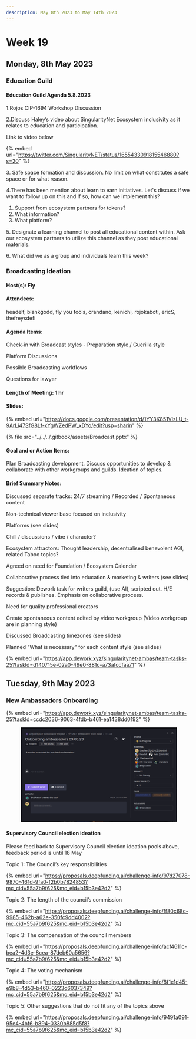 ```yaml
---
description: May 8th 2023 to May 14th 2023
---
```


# Week 19

## Monday, 8th May 2023

### Education Guild

#### Education Guild Agenda 5.8.2023

1.Rojos CIP-1694 Workshop Discussion

2.Discuss Haley’s video about SingularityNet Ecosystem inclusivity as it relates to education and participation.

Link to video below

{% embed url="https://twitter.com/SingularityNET/status/1655433091815546880?s=20" %}

3\. Safe space formation and discussion. No limit on what constitutes a safe space or for what reason.

4.There has been mention about learn to earn initiatives. Let's discuss if we want to follow up on this and if so, how can we implement this?

1. Support from ecosystem partners for tokens?
2. What information?
3. What platform?

5\. Designate a learning channel to post all educational content within. Ask our ecosystem partners to utilize this channel as they post educational materials.

6\. What did we as a group and individuals learn this week?

### Broadcasting Ideation

#### Host(s): Fly&#x20;

#### Attendees:&#x20;

headelf, blankgodd, fly you fools, crandano, kenichi, rojokaboti, ericS, thefreysdefi&#x20;

#### Agenda Items:&#x20;

Check-in with Broadcast styles - Preparation style / Guerilla style&#x20;

Platform Discussions&#x20;

Possible Broadcasting workflows&#x20;

Questions for lawyer&#x20;

#### Length of Meeting: 1 hr&#x20;

#### Slides:

{% embed url="https://docs.google.com/presentation/d/1YY3K851VlzLU_t-9ArLi47SfG8Lf-xYgWZedPW_xDYo/edit?usp=sharin" %}

{% file src="../../../.gitbook/assets/Broadcast.pptx" %}

#### Goal and or Action Items:

Plan Broadcasting development. Discuss opportunities to develop & collaborate with other workgroups and guilds. Ideation of topics.

#### Brief Summary Notes:

Discussed separate tracks: 24/7 streaming / Recorded / Spontaneous content

Non-technical viewer base focused on inclusivity

Platforms (see slides)

Chill / discussions / vibe / character?

Ecosystem attractors: Thought leadership, decentralised benevolent AGI, related Taboo topics?

Agreed on need for Foundation / Ecosystem Calendar

Collaborative process tied into education & marketing & writers (see slides)

Suggestion: Dework task for writers guild, (use AI), scripted out. H/E records & publishes. Emphasis on collaborative process.

Need for quality professional creators

Create spontaneous content edited by video workgroup (Video workgroup are in planning style)

Discussed Broadcasting timezones (see slides)

Planned "What is necessary" for each content style (see slides)

{% embed url="https://app.dework.xyz/singularitynet-ambas/team-tasks-25?taskId=d140715e-02a0-49e0-881c-a73afccfaa71" %}

## Tuesday, 9th May 2023

### New Ambassadors Onboarding

{% embed url="https://app.dework.xyz/singularitynet-ambas/team-tasks-25?taskId=ccdc2036-9063-4fdb-b461-ea1438dd0192" %}

<figure><img src="../../../.gitbook/assets/Screenshot from 2023-05-09 18-08-34.png" alt=""><figcaption></figcaption></figure>

#### Supervisory Council election ideation&#x20;

Please feed back to Supervisory Council election ideation pools above, feedback period is until 18 May

Topic 1: The Council’s key responsibilities&#x20;

{% embed url="https://proposals.deepfunding.ai/challenge-info/97d27078-9870-461d-9fa0-f2b0b7824853?mc_cid=55a7b9f625&mc_eid=b15b3e42d2" %}

Topic 2: The length of the council’s commission

{% embed url="https://proposals.deepfunding.ai/challenge-info/ff80c68c-9985-462b-a62e-350fc9dd4002?mc_cid=55a7b9f625&mc_eid=b15b3e42d2" %}

Topic 3: The compensation of the council members&#x20;

{% embed url="https://proposals.deepfunding.ai/challenge-info/acf4611c-bea2-4d3e-8cea-87deb60a5656?mc_cid=55a7b9f625&mc_eid=b15b3e42d2" %}

Topic 4: The voting mechanism&#x20;

{% embed url="https://proposals.deepfunding.ai/challenge-info/8f1e1d45-e9b8-4d53-b460-0223d6037349?mc_cid=55a7b9f625&mc_eid=b15b3e42d2" %}

&#x20;

Topic 5: Other suggestions that do not fit any of the topics above&#x20;

{% embed url="https://proposals.deepfunding.ai/challenge-info/9491a091-95e4-4bf6-b894-0330b885d5f8?mc_cid=55a7b9f625&mc_eid=b15b3e42d2" %}
